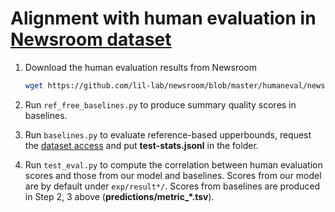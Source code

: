 # Alignment with human evaluation in [Newsroom dataset](https://github.com/lil-lab/newsroom)

1. Download the human evaluation results from Newsroom

    ```bash
    wget https://github.com/lil-lab/newsroom/blob/master/humaneval/newsroom-human-eval.csv?raw=true -c -O newsroom-human-eval.csv
    ```
2. Run ``ref_free_baselines.py`` to produce summary quality scores in baselines.
3. Run ``baselines.py`` to evaluate reference-based upperbounds, request the [dataset access](https://lil.nlp.cornell.edu/newsroom/download/index.html) and put **test-stats.jsonl** in the folder.
4. Run ``test_eval.py`` to compute the correlation between human evaluation scores and those from our model and baselines. Scores from our model are by default under `exp/result*/`. Scores from baselines are produced in Step 2, 3 above (**predictions/metric_*.tsv**). 
